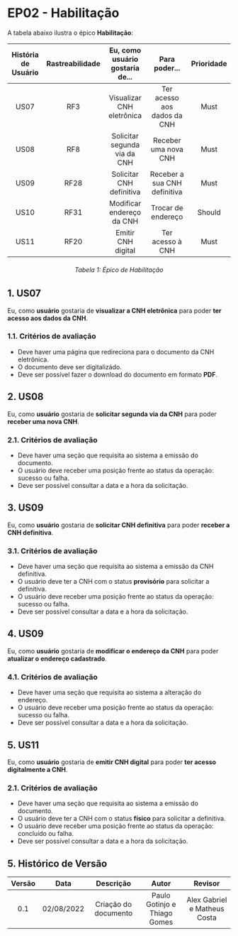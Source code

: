 # EP02 - Habilitação
A tabela abaixo ilustra o épico **Habilitação**:

| História de Usuário | Rastreabilidade | Eu, como usuário gostaria de... | Para poder... | Prioridade |
|:-:|:-:|:-:|:-:|:-:|
| US07 | RF3 | Visualizar CNH eletrônica | Ter acesso aos dados da CNH | Must |
| US08 | RF8 | Solicitar segunda via da CNH | Receber uma nova CNH | Must |
| US09 | RF28| Solicitar CNH definitiva | Receber a sua CNH definitiva | Must |
| US10 | RF31 | Modificar endereço da CNH  | Trocar de endereço | Should |
| US11 | RF20 | Emitir CNH digital | Ter acesso à CNH | Must |
<h6 align = "center"> Tabela 1: Épico de Habilitação</h6> 

## 1. US07
Eu, como **usuário** gostaria de **visualizar a CNH eletrônica** para poder **ter acesso aos dados da CNH**.

### 1.1. Critérios de avaliação
* Deve haver uma página que redireciona para o documento da CNH eletrônica.
* O documento deve ser digitalizádo.
* Deve ser possível fazer o download do documento em formato **PDF**.

## 2. US08
Eu, como **usuário** gostaria de **solicitar segunda via da CNH** para poder **receber uma nova CNH**.

### 2.1. Critérios de avaliação
* Deve haver uma seção que requisita ao sistema a emissão do documento.
* O usuário deve receber uma posição frente ao status da operação: sucesso ou falha.
* Deve ser possível consultar a data e a hora da solicitação.

## 3. US09
Eu, como **usuário** gostaria de **solicitar CNH definitiva** para poder **receber a CNH definitiva**.

### 3.1. Critérios de avaliação
* Deve haver uma seção que requisita ao sistema a emissão da CNH definitiva.
* O usuário deve ter a CNH com o status **provisório** para solicitar a definitiva.
* O usuário deve receber uma posição frente ao status da operação: sucesso ou falha.
* Deve ser possível consultar a data e a hora da solicitação.

## 4. US09
Eu, como **usuário** gostaria de **modificar o endereço da CNH** para poder **atualizar o endereço cadastrado**.

### 4.1. Critérios de avaliação
* Deve haver uma seção que requisita ao sistema a alteração do endereço.
* O usuário deve receber uma posição frente ao status da operação: sucesso ou falha.
* Deve ser possível consultar a data e a hora da solicitação.

## 5. US11
Eu, como **usuário** gostaria de **emitir CNH digital** para poder **ter acesso digitalmente a CNH**.

### 2.1. Critérios de avaliação
* Deve haver uma seção que requisita ao sistema a emissão do documento.
* O usuário deve ter a CNH com o status **físico** para solicitar a definitiva.
* O usuário deve receber uma posição frente ao status da operação: concluído ou falha.
* Deve ser possível consultar a data e a hora da solicitação.


## 5. Histórico de Versão
| Versão | Data | Descrição | Autor | Revisor |
|:-:|:-:|:-:|:-:|:-:|
| 0.1 | 02/08/2022 | Criação do documento | Paulo Gotinjo e Thiago Gomes | Alex Gabriel e Matheus Costa|